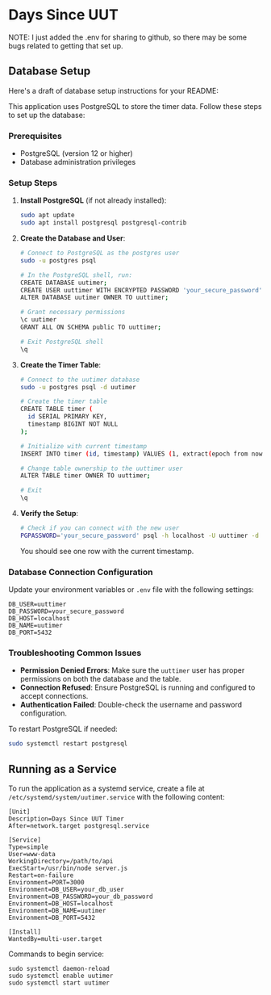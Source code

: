 # Days Since UUT 
NOTE: I just added the .env for sharing to github, so there may be some bugs related to getting that set up. 

## Database Setup 
Here's a draft of database setup instructions for your README:



This application uses PostgreSQL to store the timer data. Follow these steps to set up the database:

### Prerequisites

- PostgreSQL (version 12 or higher)
- Database administration privileges

### Setup Steps

1. **Install PostgreSQL** (if not already installed):

   ```bash
   sudo apt update
   sudo apt install postgresql postgresql-contrib
   ```

2. **Create the Database and User**:

   ```bash
   # Connect to PostgreSQL as the postgres user
   sudo -u postgres psql

   # In the PostgreSQL shell, run:
   CREATE DATABASE uutimer;
   CREATE USER uuttimer WITH ENCRYPTED PASSWORD 'your_secure_password';
   ALTER DATABASE uutimer OWNER TO uuttimer;

   # Grant necessary permissions
   \c uutimer
   GRANT ALL ON SCHEMA public TO uuttimer;

   # Exit PostgreSQL shell
   \q
   ```

3. **Create the Timer Table**:

   ```bash
   # Connect to the uutimer database
   sudo -u postgres psql -d uutimer

   # Create the timer table
   CREATE TABLE timer (
     id SERIAL PRIMARY KEY,
     timestamp BIGINT NOT NULL
   );

   # Initialize with current timestamp
   INSERT INTO timer (id, timestamp) VALUES (1, extract(epoch from now()) * 1000);

   # Change table ownership to the uuttimer user
   ALTER TABLE timer OWNER TO uuttimer;

   # Exit
   \q
   ```

4. **Verify the Setup**:

   ```bash
   # Check if you can connect with the new user
   PGPASSWORD='your_secure_password' psql -h localhost -U uuttimer -d uutimer -c 'SELECT * FROM timer;'
   ```

   You should see one row with the current timestamp.

### Database Connection Configuration

Update your environment variables or `.env` file with the following settings:

```
DB_USER=uuttimer
DB_PASSWORD=your_secure_password
DB_HOST=localhost
DB_NAME=uutimer
DB_PORT=5432
```

### Troubleshooting Common Issues

- **Permission Denied Errors**: Make sure the `uuttimer` user has proper permissions on both the database and the table.
- **Connection Refused**: Ensure PostgreSQL is running and configured to accept connections.
- **Authentication Failed**: Double-check the username and password configuration.

To restart PostgreSQL if needed:

```bash
sudo systemctl restart postgresql
```
## Running as a Service

To run the application as a systemd service, create a file at `/etc/systemd/system/uutimer.service` with the following content:

```
[Unit]
Description=Days Since UUT Timer
After=network.target postgresql.service

[Service]
Type=simple
User=www-data
WorkingDirectory=/path/to/api
ExecStart=/usr/bin/node server.js
Restart=on-failure
Environment=PORT=3000
Environment=DB_USER=your_db_user
Environment=DB_PASSWORD=your_db_password
Environment=DB_HOST=localhost
Environment=DB_NAME=uutimer
Environment=DB_PORT=5432

[Install]
WantedBy=multi-user.target
```
Commands to begin service: 
```
sudo systemctl daemon-reload
sudo systemctl enable uutimer
sudo systemctl start uutimer
```
